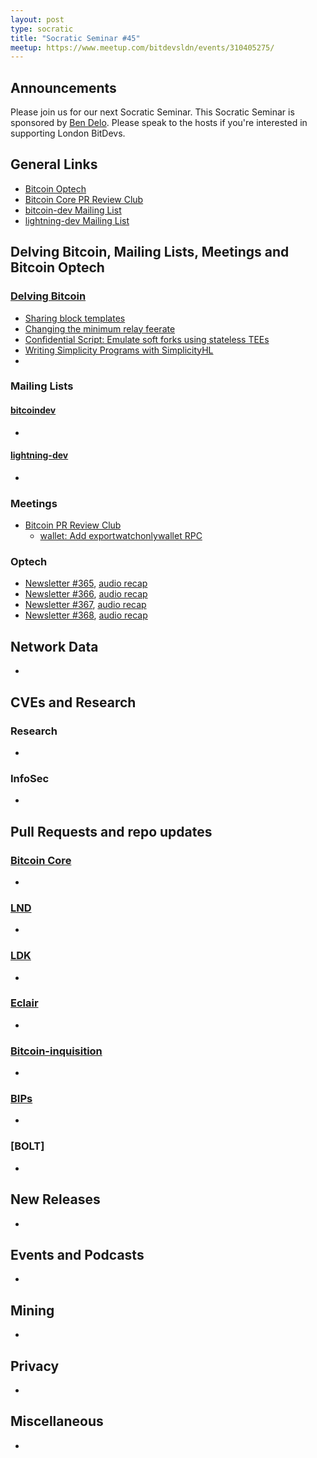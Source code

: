 ```yaml
---
layout: post
type: socratic
title: "Socratic Seminar #45"
meetup: https://www.meetup.com/bitdevsldn/events/310405275/
---
```


## Announcements

Please join us for our next Socratic Seminar. This Socratic Seminar is sponsored by [Ben Delo](https://twitter.com/bendelo).
Please speak to the hosts if you're interested in supporting London BitDevs.

## General Links

* [Bitcoin Optech](https://bitcoinops.org)
* [Bitcoin Core PR Review Club](https://bitcoincore.reviews)
* [bitcoin-dev Mailing List](https://lists.linuxfoundation.org/pipermail/bitcoin-dev)
* [lightning-dev Mailing List](https://lists.linuxfoundation.org/pipermail/lightning-dev)

## Delving Bitcoin, Mailing Lists, Meetings and Bitcoin Optech
### [Delving Bitcoin](https://delvingbitcoin.org/)
- [Sharing block templates](https://delvingbitcoin.org/t/sharing-block-templates/1906)
- [Changing the minimum relay feerate](https://delvingbitcoin.org/t/changing-the-minimum-relay-feerate/1886)
- [Confidential Script: Emulate soft forks using stateless TEEs](https://delvingbitcoin.org/t/confidential-script-emulate-soft-forks-using-stateless-tees/1918)
- [Writing Simplicity Programs with SimplicityHL](https://delvingbitcoin.org/t/writing-simplicity-programs-with-simplicityhl/1900)
- 

### Mailing Lists
#### [bitcoindev](https://groups.google.com/g/bitcoindev)
-

#### [lightning-dev](https://lists.linuxfoundation.org/pipermail/lightning-dev)
-

### Meetings
- [Bitcoin PR Review Club](https://bitcoincore.reviews)
  - [wallet: Add exportwatchonlywallet RPC](https://bitcoincore.reviews/32489)

### Optech
- [Newsletter #365](https://bitcoinops.org/en/newsletters/2025/08/01/), [audio recap](https://bitcoinops.org/en/podcast/2025/08/05/)
- [Newsletter #366](https://bitcoinops.org/en/newsletters/2025/08/08/), [audio recap](https://bitcoinops.org/en/podcast/2025/08/12/)
- [Newsletter #367](https://bitcoinops.org/en/newsletters/2025/08/15/), [audio recap](https://bitcoinops.org/en/podcast/2025/08/19/)
- [Newsletter #368](https://bitcoinops.org/en/newsletters/2025/08/22/), [audio recap](https://bitcoinops.org/en/podcast/2025/08/26/)

## Network Data
-

## CVEs and Research
### Research
-

### InfoSec
-

## Pull Requests and repo updates
### [Bitcoin Core](https://github.com/bitcoin/bitcoin)
<!--- Link to query merged PRs since YYYY-MM-DD sorted by descending activity: https://github.com/bitcoin/bitcoin/pulls?page=1&q=is%3Apr+is%3Aclosed+merged%3A%3EYYYY-MM-DD+sort%3Acomments-desc -->
-


### [LND](https://github.com/lightningnetwork/lnd)
-

### [LDK](https://github.com/lightningdevkit/rust-lightning)
-

### [Eclair](https://github.com/ACINQ/eclair)
-

### [Bitcoin-inquisition](https://github.com/bitcoin-inquisition/bitcoin)
-

### [BIPs](https://github.com/bitcoin/bips)
-

### [BOLT]
-

## New Releases
-

## Events and Podcasts
-

## Mining
-

## Privacy
-

## Miscellaneous
-
